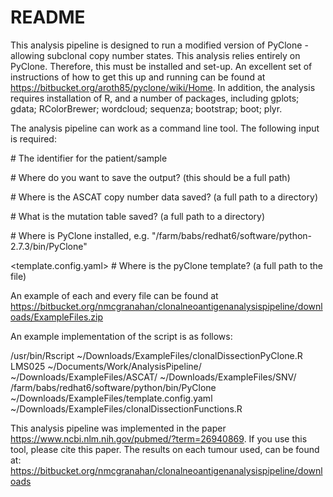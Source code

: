 # README #

This analysis pipeline is designed to run a modified version of PyClone - allowing subclonal copy number states. This analysis relies entirely on PyClone. Therefore, this must be installed and set-up. 
An excellent set of instructions of how to get this up and running can be found at 
https://bitbucket.org/aroth85/pyclone/wiki/Home. In addition, the analysis requires installation of R, and a number of packages, including gplots; gdata; RColorBrewer; wordcloud; sequenza; bootstrap; boot; plyr. 

The analysis pipeline can work as a command line tool. The following input is required:

  <patient>              # The identifier for the patient/sample

  <saveDir>              # Where do you want to save the output? (this should be a full path)

  <ascatDir>             # Where is the ASCAT copy number data saved? (a full path to a directory)

  <snvDir>               # What is the mutation table saved? (a full path to a directory)

  <PyClone>              # Where is PyClone installed,  e.g. "/farm/babs/redhat6/software/python-2.7.3/bin/PyClone"

  <template.config.yaml> # Where is the pyClone template? (a full path to the file)

An example of each and every file can be found at https://bitbucket.org/nmcgranahan/clonalneoantigenanalysispipeline/downloads/ExampleFiles.zip

An example implementation of the script is as follows:

/usr/bin/Rscript ~/Downloads/ExampleFiles/clonalDissectionPyClone.R LMS025 ~/Documents/Work/AnalysisPipeline/ ~/Downloads/ExampleFiles/ASCAT/ ~/Downloads/ExampleFiles/SNV/ /farm/babs/redhat6/software/python/bin/PyClone ~/Downloads/ExampleFiles/template.config.yaml ~/Downloads/ExampleFiles/clonalDissectionFunctions.R

This analysis pipeline was implemented in the paper https://www.ncbi.nlm.nih.gov/pubmed/?term=26940869. If you use this tool, please cite this paper. The results on each tumour used, can be found at: https://bitbucket.org/nmcgranahan/clonalneoantigenanalysispipeline/downloads